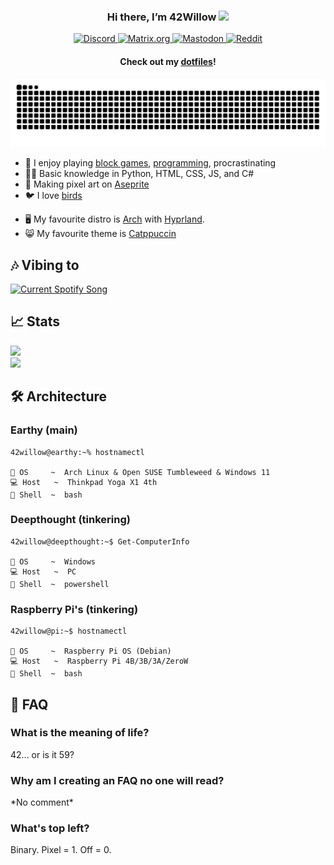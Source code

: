 <!-- Credit to https://github.com/tthn0/tthn0 for README idea -->

<h3 align="center">Hi there, I’m 42Willow <img src="https://media.giphy.com/media/hvRJCLFzcasrR4ia7z/giphy.gif" width="20px"></h3>

<div align="center">
  <a href="https://discord.com/users/752661242610450433">
    <img src="https://img.shields.io/badge/discord-%235865F2?logo=discord&logoColor=white" alt="Discord">

  </a>
  <a href="https://matrix.to/#/@42willow:matrix.org">
    <img src="https://img.shields.io/badge/matrix-black?style=flat&logo=matrix" alt="Matrix.org">
  </a>
  <a href="https://mastodon.social/@42willow">
    <img src="https://img.shields.io/badge/mastodon-%236364FF?style=flat&logo=mastodon&logoColor=white" alt="Mastodon">
  </a>
  <a href="https://reddit.com/u/42willow">
    <img src="https://img.shields.io/badge/reddit-%23FF4500?style=flat&logo=reddit&logoColor=white" alt="Reddit">
  </a>
</div>


<h4 align="center">Check out my <a href="https://github.com/42willow/dotfiles">dotfiles</a>!</h4>

<picture>
  <source media="(prefers-color-scheme: dark)" srcset="https://raw.githubusercontent.com/42willow/42willow/output/github-contribution-grid-snake-dark.svg">
  <source media="(prefers-color-scheme: light)" srcset="https://raw.githubusercontent.com/42willow/42willow/output/github-contribution-grid-snake.svg">
  <img alt="github contribution grid snake animation" src="https://raw.githubusercontent.com/42willow/42willow/output/github-contribution-grid-snake.svg">
</picture>

* :seedling: I enjoy playing [block games](https://prismlauncher.org), [programming](https://code.visualstudio.com), procrastinating
* :technologist: Basic knowledge in Python, HTML, CSS, JS, and C#
* :art: Making pixel art on [Aseprite](https://github.com/aseprite/aseprite)
* :bird: I love [birds](https://ebird.org)
<!--* :keyboard: Currently working on [Nocrastinate](https://42willow.github.io/nocrastinate)-->
* :desktop_computer: My favourite distro is [Arch](https://archlinux.org/) with [Hyprland](https://hyprland.org/).
* :smile_cat: My favourite theme is [Catppuccin](https://github.com/catppuccin)

## 🎶 Vibing to
<a href="https://open.spotify.com/user/31dbqzfllsx6t6reikmjcnvjdr4e?si=2c59b84236f14b63" target="_blank">
  <img src="https://spotify-readme-n30k31uw0-42mockingjay.vercel.app/api?theme=dark&rainbow=true" alt="Current Spotify Song">
</a>

## 📈 Stats

<div>
  <img src="https://github-readme-stats.vercel.app/api?username=42willow&show_icons=true&rank_icon=github&include_all_commits=true&show=discussions_starte&count_private=true&hide_border=true&bg_color=24273a&text_color=cad3f5&title_color=f5bde6&icon_color=8aadf4&card_width=495" />
</div>

<div>
  <img src="https://github-readme-stats.vercel.app/api/top-langs/?username=42willow&langs_count=8&layout=compact&hide_border=true&bg_color=24273a&text_color=cad3f5&title_color=f5bde6&icon_color=c6a0f6&card_width=495"/>
</div>

<!--
<div>
 <img src="http://github-readme-streak-stats.herokuapp.com?user=42willow&theme=dark&hide_border=true&background=24273a&ring=f5bde6&fire=ed8796&currStreakLabel=cad3f5&currStreakNum=cad3f5&sideLabels=cad3f5&sideNums=cad3f5&card_width=495">
</div>
-->
## 🛠 Architecture
### Earthy (main)
```console
42willow@earthy:~% hostnamectl

💾 OS     ~  Arch Linux & Open SUSE Tumbleweed & Windows 11
💻 Host   ~  Thinkpad Yoga X1 4th
💽 Shell  ~  bash
```

### Deepthought (tinkering)
```console
42willow@deepthought:~$ Get-ComputerInfo

💾 OS     ~  Windows
💻 Host   ~  PC
💽 Shell  ~  powershell
```

### Raspberry Pi's (tinkering)
```console
42willow@pi:~$ hostnamectl

💾 OS     ~  Raspberry Pi OS (Debian)
💻 Host   ~  Raspberry Pi 4B/3B/3A/ZeroW
💽 Shell  ~  bash
```

<!--## 🔨 Tools-->
<!--
### Languages
![HTML5](https://img.shields.io/badge/html5-%23E34F26.svg?style=for-the-badge&logo=html5&logoColor=white)
![CSS3](https://img.shields.io/badge/css3-%231572B6.svg?style=for-the-badge&logo=css3&logoColor=white)
![JavaScript](https://img.shields.io/badge/javascript-%23323330.svg?style=for-the-badge&logo=javascript&logoColor=%23F7DF1E)
![C#](https://img.shields.io/badge/c%23-%23239120.svg?style=for-the-badge&logo=c-sharp&logoColor=white)
![Python](https://img.shields.io/badge/python-%233776AB?style=for-the-badge&logo=python&logoColor=white)
![Micropython](https://img.shields.io/badge/micropython-%232B2728?style=for-the-badge&logo=micropython&logoColor=white)
![Arduino C++](https://img.shields.io/badge/Arduino_C%2B%2B-%2300979D?style=for-the-badge&logo=arduino&logoColor=white)
![Lua](https://img.shields.io/badge/lua-%232C2D72?style=for-the-badge&logo=lua&logoColor=white)
![Java](https://img.shields.io/badge/java-%23F80000?style=for-the-badge&logo=oracle&logoColor=white)

### Apps
![Unity](https://img.shields.io/badge/unity-%23000000.svg?style=for-the-badge&logo=unity&logoColor=white)
-->
<!--
![Visual Studio Code](https://img.shields.io/badge/Visual%20Studio%20Code-0078d7.svg?style=for-the-badge&logo=visual-studio-code&logoColor=white&labelColor=black)
![Vivaldi](https://img.shields.io/badge/vivaldi-red?style=for-the-badge&logo=vivaldi&logoColor=white&labelColor=black)
![Obsidian.md](https://img.shields.io/badge/obsidian.md-%237C3AED?style=for-the-badge&logo=obsidian&logoColor=white&labelColor=black)
![Aseprite](https://img.shields.io/badge/aseprite-%23544450?style=for-the-badge&logo=aseprite&logoColor=white&labelColor=black)
![Spicetify](https://img.shields.io/badge/spicetify-%233e8625?style=for-the-badge&logo=spotify&logoColor=white&labelColor=black)
-->
<!--
![Element.io](https://img.shields.io/badge/element-%230DBD8B?style=for-the-badge&logo=element&logoColor=white)
![Prism Launcher](https://img.shields.io/badge/prism_launcher-%2362B47A?style=for-the-badge&logoColor=white)
![Adobe CC](https://img.shields.io/badge/adobe_cc-%23DA1F26?style=for-the-badge&logo=adobecreativecloud&logoColor=white)
![Canva](https://img.shields.io/badge/canva-%2300C4CC?style=for-the-badge&logo=canva&logoColor=white)

### OS
![Windows](https://img.shields.io/badge/windows-%230078D4?style=for-the-badge&logo=windows11&logoColor=white)
![Raspberry Pi](https://img.shields.io/badge/raspberry_pi-%23A22846?style=for-the-badge&logo=raspberrypi&logoColor=white)
![Ubuntu](https://img.shields.io/badge/ubuntu-%23E95420?style=for-the-badge&logo=ubuntu&logoColor=white)
-->

## 📃 FAQ
### What is the meaning of life?
42... or is it 59?
### Why am I creating an FAQ no one will read?
\*No comment\*
### What's top left?
Binary. Pixel = 1. Off = 0.
